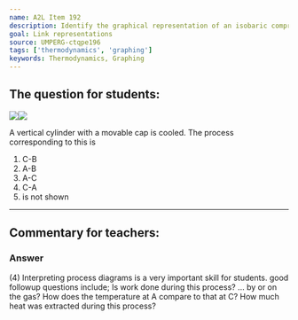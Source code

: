 ```yaml
---
name: A2L Item 192
description: Identify the graphical representation of an isobaric compression process.
goal: Link representations
source: UMPERG-ctqpe196
tags: ['thermodynamics', 'graphing']
keywords: Thermodynamics, Graphing
---
```


## The question for students:

<div class="img-center"><img src="/files/Item192_fig2.gif"
class="img-center"><img src="/files/Item192_fig1.gif" /></div>

A vertical cylinder with a movable cap is cooled. The process
corresponding to this is


1. C-B
2. A-B
3. A-C
4. C-A
5. is not shown



<hr/>

## Commentary for teachers:

### Answer 

(4) Interpreting process diagrams is a very important skill for
students. good followup questions include; Is work done during this
process? ... by or on the gas? How does the temperature at A compare to
that at C? How much heat was extracted during this process?

